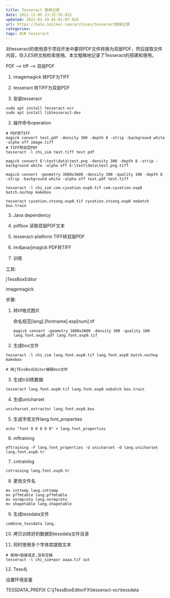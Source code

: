 ```yaml
---
title: Tesseract 使用记录
date: 2021-11-05 23:32:55.832
updated: 2022-01-19 01:01:07.926
url: https://halo.imjcker.com/archives/tesseract使用记录
categories: 
tags: OCR tesseract
---
```



对tesseract的使用源于项目开发中要将PDF文件转换为双层PDF，然后提取文件内容，存入ES供文档检索使用。本文粗略地记录了Tesseract的搭建和使用。

PDF --> tiff --> 双层PDF

1. imagemagick 转PDF为TIFF
2. tesseract 转TIFF为双层PDF

3. 安装tesseract

```shell
sudo apt install tesseract-ocr
sudo apt install libtesseract-dev
```

2. 操作命令operation

```shell
# PDF转TIFF
magick convert test.pdf -density 300 -depth 8 -strip -background white -alpha off image.tiff
# TIFF转双层PDF
tesseract -l chi_sim test.tiff test pdf 

magick convert E:\test\data\test.png -density 300 -depth 8 -strip -background white -alpha off E:\test\data\test.png.tiff 

magick convert -geometry 3600x3600 -density 300 -quality 100 -depth 8 -strip -background white -alpha off test.pdf test.tiff

tesseract -l chi_sim com.cyvation.exp0.tif com.cyvation.exp0  batch.nochop makebox

tesseract cyvation.stsong.exp0.tif cyvation.stsong.exp0 nobatch box.train

```

3. Java dependency

4. pdfbox 读取双层PDF文本
5. tesseract-platform TIFF转双层PDF
6. im4java/jmagick PDF转TIFF

7. 训练

工具:

jTessBoxEditor 

imagemagick

步骤:

1. 转tif格式图片

   命名规范[lang].[fontname].exp[num].tif  

   ```shell
   magick convert -geometry 3600x3600 -density 300 -quality 100 lang.font.exp0.pdf lang.font.exp0.tif
   ```

2. 生成box文件

```shell
tesseract -l chi_sim lang.font.exp0.tif lang.font.exp0 batch.nochop makebox

# 用jTEssBoxEditor编辑box文件
```

3. 生成tr训练数据

```shell
tesseract lang.font.exp0.tif lang.font.exp0 nobatch box.train
```

4. 生成unicharset

```shell
unicharset_extractor lang.font.exp0.box
```

5. 生成字库文件lang.font_properties

```shell
echo "font 0 0 0 0 0" > lang.font_properties
```

6. mftraining

```shell
mftraining -F lang.font_properties -U unicharset -O lang.unicharset lang.font.exp0.tr
```

7. cntraining

```shell
cntraining lang.font.exp0.tr

```

8. 更改文件名

```shell
mv inttemp lang.inttemp
mv pffmtable lang.pffmtable
mv normproto lang.normproto
mv shapetable lang.shapetable

```

9. 生成tessdata文件

```shell
combine_tessdata lang.

```

10. 拷贝训练好的数据到tessdata文件目录

11. 同时使用多个字体库提取文本

```shell
# 使用+链接语言,没有空格
tesseract -l chi_sim+por aaaa.tif out 

```

12. Tess4j

设置环境变量

TESSDATA_PREFIX	C:\jTessBoxEditorFX\tesseract-ocr\tessdata